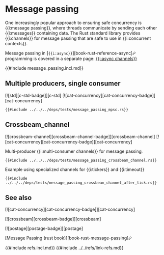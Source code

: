 # Message passing

One increasingly popular approach to ensuring safe concurrency is {{i:message passing}}, where threads communicate by sending each other {{i:messages}} containing data. The Rust standard library provides {{i:channels}} for message passing that are safe to use in {{i:concurrent contexts}}.

Message passing in [`{{i:async}}`][book-rust-reference-async]⮳ programming is covered in a separate page: [{{i:async channels}}](../asynchronous/async_channels.md)

{{#include message_passing.incl.md}}

## Multiple producers, single consumer

[![std][c-std-badge]][c-std]  [![cat-concurrency][cat-concurrency-badge]][cat-concurrency]

```rust,editable
{{#include ../../../deps/tests/message_passing_mpsc.rs}}
```

## Crossbeam_channel

[![crossbeam-channel][crossbeam-channel-badge]][crossbeam-channel]  [![cat-concurrency][cat-concurrency-badge]][cat-concurrency]

Multi-producer {{i:multi-consumer channels}} for message passing.

```rust,editable,mdbook-runnable
{{#include ../../../deps/tests/message_passing_crossbeam_channel.rs}}
```

Example using specialized channels for {{i:tickers}} and {{i:timeout}}

```rust,editable,mdbook-runnable
{{#include ../../../deps/tests/message_passing_crossbeam_channel_after_tick.rs}}
```

## See also

[![cat-concurrency][cat-concurrency-badge]][cat-concurrency]

[![crossbeam][crossbeam-badge]][crossbeam]

[![postage][postage-badge]][postage]

[Message Passing (rust book)][book-rust-message-passing]⮳

{{#include refs.incl.md}}
{{#include ../../refs/link-refs.md}}
